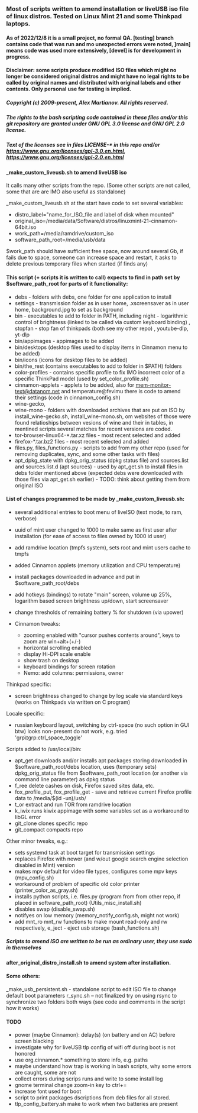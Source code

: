 ﻿### Most of scripts written to amend installation or liveUSB iso file of linux distros. Tested on Linux Mint 21 and some Thinkpad laptops.

#### As of 2022/12/8 it is a small project, no formal QA. [testing] branch contains code that was run and mo unexpected errors were noted, ]main] means code was used more extensively, [devel] is for development in progress.

#### Disclaimer: some scripts produce modified ISO files which might no longer be considered original distros and might have no legal rights to be called by original names and distributed with original labels and other contents. Only personal use for testing is implied. 

##### Copyright (c) 2009-present, Alex Martianov. All rights reserved. 

##### The rights to the bash scripting code contained in these files and/or this git repository are granted under GNU GPL 3.0 license and GNU GPL 2.0 license.
##### Text of the licenses see in files LICENSE-* in this repo and/or https://www.gnu.org/licenses/gpl-3.0.en.html, https://www.gnu.org/licenses/gpl-2.0.en.html

#### _make_custom_liveusb.sh to amend liveUSB iso 
It calls many other scripts from the repo. 
(Some other scripts are not called, some that are are IMO also useful as standalone)

_make_custom_liveusb.sh at the start have code to set several variables:

- distro_label="name_for_ISO_file and label of disk when mounted"
- original_iso=/media/data/Software/distros/linuxmint-21-cinnamon-64bit.iso
- work_path=/media/ramdrive/custom_iso
- software_path_root=/media/usb/data

$work_path should have sufficient free space, now around several Gb, if fails due to space, someone can increase space and restart, it asks to delete previous temporary files when started (if finds any)

#### This script (+ scripts it is written to call) expects to find in path set by $software_path_root for parts of it functionality:

- debs - folders with debs, one folder for one application to install
- settings - transmission folder as in user home, .xscreensaver as in user home, background.jpg to set as background
- bin - executables to add to folder in PATH, including night - logarithmic control of brightness (linked to be called via custom keyboard binding) , stopfan - stop fan of thinkpads (both see my other repo) , youtube-dlp, yt-dlp
- bin/appimages - appimages to be added 
- bin/desktops (desktop files used to display items in Cinnamon menu to be added)
- bin/icons (icons for desktop files to be added)
- bin/the_rest (contains executables to add to folder in $PATH) folders 
- color-profiles - contains specific profile to fix IMO incorrect color of a specific ThinkPad model (used by set_color_profile.sh)
- cinnamon-applets - applets to be added, also for mem-monitor-text@datanom.net and temperature@fevimu there is code to amend their settings (code in  cinnamon_config.sh)
- wine-gecko,
- wine-mono - folders with downloaded archives that are put on ISO by install_wine-gecko.sh, install_wine-mono.sh, om websites of those were found relatioships between vesions of wine and their in tables, in mentined scripts several matches for recent versions are coded.
- tor-browser-linux64-*.tar.xz files - most recent selected and added
- firefox-*.tar.bz2 files - most recent selected and added
- files.py, files_functions.py - scripts to add from my other repo (used for removing duplicates, sync, and some other tasks with files)
- apt_dpkg_state with dpkg_orig_status (dpkg status file) and sources.list and sources.list.d (apt sources) - used by apt_get.sh to install files in debs folder mentioned above (expected debs were downloaded with those files via apt_get.sh earlier) - TODO: think about getting them from original ISO

#### List of changes programmed to be made by _make_custom_liveusb.sh:

- several additional entries to boot menu of liveISO (text mode, to ram, verbose)
- uuid of mint user changed to 1000 to make same as first user after installation (for ease of access to files owned by 1000 id user)
- add ramdrive location (tmpfs system), sets root and mint users cache to tmpfs 
- added Cinnamon applets (memory utilization and CPU temperature)
- install packages downloaded in advance and put in $software_path_root/debs
- add hotkeys (bindings) to rotate "main" screen, volume up 25%, logarithm based screen brightness up/down, start screensaver
- change thresholds of remaining battery % for shutdown (via upower)

- Cinnamon tweaks:
    - zooming enabled with "cursor pushes contents around", keys to zoom are win+alt+(+/-)
    - horizontal scrolling enabled
    - display Hi-DPI scale enable
    - show trash on desktop
    - keyboard bindings for screen rotation
    - Nemo: add columns: permissions, owner

Thinkpad specific: 

- screen brightness changed to change by log scale via standard keys (works on Thinkpads via written on C program)

Locale specific:

- russian keyboard layout, switching by ctrl-space (no such option in GUI btw)   looks non-present do not work, e.g. tried 'grp\tgrp:ctrl_space_toggle'

Scripts added to /usr/local/bin:

- apt_get downloads and/or installs apt packages storing downloaded in $software_path_root/debs location, uses (temporary sets) dpkg_orig_status file from $software_path_root location (or another via command line parameter) as dpkg status
- f_ree delete cashes on disk, Firefox saved sites data, etc.
- fox_profile_put, fox_profile_get - save and retrieve current Firefox profile data to /media/$(id -un)/usb/
- t_or extract and run TOR from ramdrive location
- k_iwix runs kiwix appimage with some variables set as a workaround to libGL error 
- git_clone clones specific repo
- git_compact compacts repo

Other minor tweaks, e.g.:

- sets systemd task at boot target for transmission settings
- replaces Firefox with newer (and w/out google search engine selection disabled in Mint) version
- makes mpv default for video file types, configures some mpv keys (mpv_config.sh)
- workaround of problem of specific old color printer (printer_color_as_gray.sh)
- installs python scripts, i.e. files.py (program from from other repo, if placed in software_path_root) (Utils_misc_install.sh)
- disables swap (disable_swap.sh)
- notifyes on low memory (memory_notify_config.sh, might not work)
- add mnt_ro mnt_rw functions to make mount read-only and rw respectively, e_ject - eject usb storage (bash_functions.sh)

##### Scripts to amend ISO are written to be run as ordinary user, they use sudo in themselves

#### after_original_distro_install.sh to amend system after installation.

#### Some others:

_make_usb_persistent.sh - standalone script to edit ISO file to change default boot parameters
r_sync.sh – not finalized try on using rsync to synchronize two folders both ways (see code and comments in the script how it works)


#### TODO 

- power (maybe Cinnamon): delay(s) (on battery and on AC) before screen blacking
- investigate why for liveUSB tlp config of wifi off during boot is not honored
- use org.cinnamon.* something to store info, e.g. paths
- maybe understand how trap is working in bash scripts, why some errors are caught, some are not
- collect errors during scrips runs and write to some install log
- gnome terminal change zoom-in key to ctrl+=
- increase font used for boot
- script to print packages dscriptions from deb files for all stored.
- tlp_config_battery.sh make to work when two batteries are present

